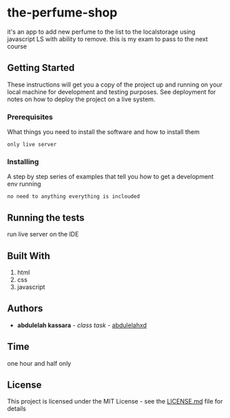 # the-perfume-shop

it's an app to add new perfume to the list to the localstorage using javascript LS with ability to remove.
this is my exam to pass to the next course
## Getting Started

These instructions will get you a copy of the project up and running on your local machine for development and testing purposes. See deployment for notes on how to deploy the project on a live system.

### Prerequisites

What things you need to install the software and how to install them

```
only live server

```

### Installing

A step by step series of examples that tell you how to get a development env running

```
no need to anything everything is inclouded

```

## Running the tests

run live server on the IDE

## Built With

1. html
2. css
3. javascript


## Authors

* **abdulelah kassara** - *class task* - [abdulelahxd](https://github.com/abdulelahxd)

## Time 
one hour and half only

## License

This project is licensed under the MIT License - see the [LICENSE.md](LICENSE.md) file for details
